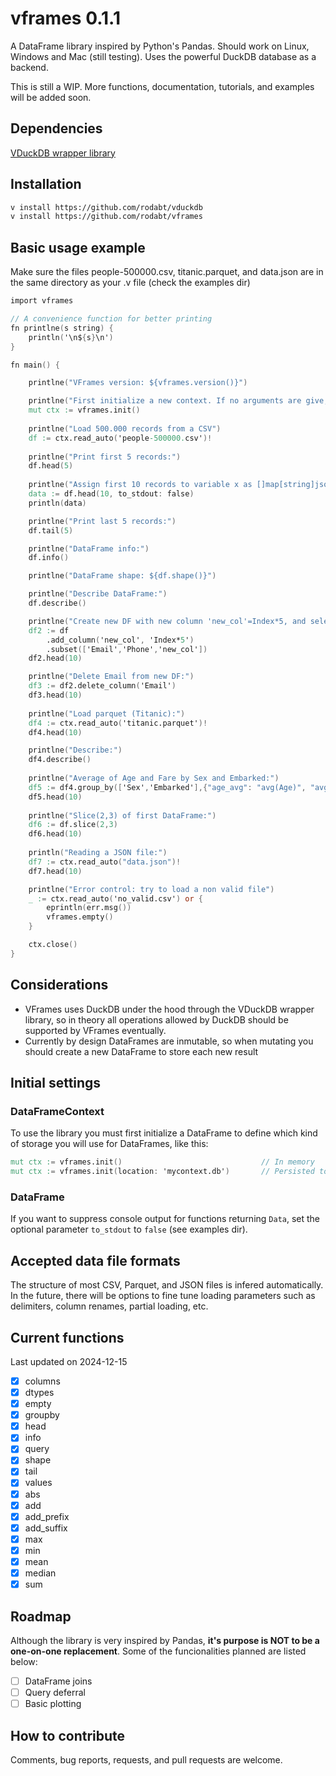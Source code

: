 # vframes 0.1.1

A DataFrame library inspired by Python's Pandas. Should work on Linux, Windows and Mac (still testing). Uses the powerful DuckDB database as a backend.

This is still a WIP. More functions, documentation, tutorials, and examples will be added soon.

## Dependencies

[VDuckDB wrapper library](https://github.com/rodabt/vduckdb)

## Installation

```bash
v install https://github.com/rodabt/vduckdb
v install https://github.com/rodabt/vframes
```

## Basic usage example

Make sure the files people-500000.csv, titanic.parquet, and data.json are in the same directory as your .v file (check the examples dir)

```v
import vframes

// A convenience function for better printing
fn printlne(s string) {
    println('\n${s}\n')
}

fn main() {

    printlne("VFrames version: ${vframes.version()}")

    printlne("First initialize a new context. If no arguments are give, memory is used")
    mut ctx := vframes.init()
    
    printlne("Load 500.000 records from a CSV")
    df := ctx.read_auto('people-500000.csv')!
    
    printlne("Print first 5 records:")
    df.head(5)
    
    printlne("Assign first 10 records to variable x as []map[string]json2.Any")
    data := df.head(10, to_stdout: false)
    println(data)

    printlne("Print last 5 records:")
    df.tail(5)

    printlne("DataFrame info:")
    df.info()

    printlne("DataFrame shape: ${df.shape()}")

    printlne("Describe DataFrame:")
    df.describe()

    printlne("Create new DF with new column 'new_col'=Index*5, and select a subset of columns (Email, Phone, new_col):")
    df2 := df
        .add_column('new_col', 'Index*5')
        .subset(['Email','Phone','new_col'])  
    df2.head(10)

    printlne("Delete Email from new DF:")
    df3 := df2.delete_column('Email')
    df3.head(10)
    
    printlne("Load parquet (Titanic):")
    df4 := ctx.read_auto('titanic.parquet')!
    df4.head(10)

    printlne("Describe:")
    df4.describe()
    
    printlne("Average of Age and Fare by Sex and Embarked:")
    df5 := df4.group_by(['Sex','Embarked'],{"age_avg": "avg(Age)", "avg_fare": "avg(Fare)"})
    df5.head(10)
    
    printlne("Slice(2,3) of first DataFrame:")
    df6 := df.slice(2,3)
    df6.head(10)
    
    println("Reading a JSON file:")
    df7 := ctx.read_auto("data.json")!
    df7.head(10)

    printlne("Error control: try to load a non valid file")
    _ := ctx.read_auto('no_valid.csv') or { 
        eprintln(err.msg())
        vframes.empty()
    }

    ctx.close()
}
```

## Considerations

- VFrames uses DuckDB under the hood through the VDuckDB wrapper library, so in theory all operations allowed by DuckDB should be supported by VFrames eventually.
- Currently by design DataFrames are inmutable, so when mutating you should create a new DataFrame to store each new result

## Initial settings

### DataFrameContext

To use the library you must first initialize a DataFrame to define which kind of storage you will use for DataFrames, like this:

```v
mut ctx := vframes.init()                               // In memory
mut ctx := vframes.init(location: 'mycontext.db')       // Persisted to 'mycontext.db'
```

### DataFrame

If you want to suppress console output for functions returning `Data`, set the optional parameter `to_stdout` to `false` (see examples dir).

## Accepted data file formats

The structure of most CSV, Parquet, and JSON files is infered automatically. In the future, there will be options to fine tune loading parameters such as delimiters, column renames, partial loading, etc.

## Current functions

Last updated on 2024-12-15

- [X] columns
- [X] dtypes
- [X] empty
- [X] groupby
- [X] head
- [X] info
- [X] query
- [X] shape
- [X] tail
- [X] values
- [X] abs
- [X] add
- [X] add_prefix
- [X] add_suffix
- [X] max
- [X] min
- [X] mean
- [X] median
- [X] sum

## Roadmap

Although the library is very inspired by Pandas, **it's purpose is NOT to be a one-on-one replacement**. Some of the funcionalities planned are listed below:

- [ ] DataFrame joins
- [ ] Query deferral
- [ ] Basic plotting

## How to contribute

Comments, bug reports, requests, and pull requests are welcome.
